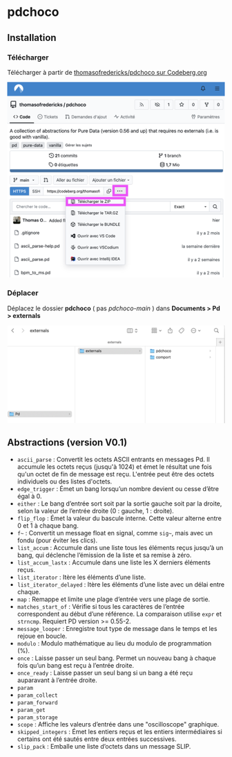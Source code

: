 # pdchoco

## Installation

### Télécharger

Télécharger à partir de [thomasofredericks/pdchoco sur Codeberg.org](https://codeberg.org/thomasofredericks/pdchoco)

![pdchoco sur Codeberg.org](./pdchoco_codeberg.png)

### Déplacer

Déplacez le dossier **pdchoco** ( pas *pdchoco-main* ) dans **Documents > Pd > externals**

![Installation du dossier *pdchoco*](./pdchoco_folder.png)

## Abstractions (version V0.1)

- `ascii_parse` : Convertit les octets ASCII entrants en messages Pd. Il accumule les octets reçus (jusqu'à 1024) et émet le résultat une fois qu'un octet de fin de message est reçu. L'entrée peut être des octets individuels ou des listes d'octets.
- `edge_trigger` : Émet un bang lorsqu’un nombre devient ou cesse d’être égal à 0.
- `either` : Le bang d’entrée sort soit par la sortie gauche soit par la droite, selon la valeur de l’entrée droite (0 : gauche, 1 : droite).
- `flip_flop` : Émet la valeur du bascule interne. Cette valeur alterne entre 0 et 1 à chaque bang.
- `f~` : Convertit un message float en signal, comme `sig~`, mais avec un fondu (pour éviter les clics).
- `list_accum` : Accumule dans une liste tous les éléments reçus jusqu’à un bang, qui déclenche l’émission de la liste et sa remise à zéro.
- `list_accum_lastx` : Accumule dans une liste les X derniers éléments reçus.
- `list_iterator` : Itère les éléments d’une liste.
- `list_iterator_delayed` : Itère les éléments d’une liste avec un délai entre chaque.
- `map` : Remappe et limite une plage d’entrée vers une plage de sortie.
- `matches_start_of` : Vérifie si tous les caractères de l’entrée correspondent au début d’une référence. La comparaison utilise `expr` et `strncmp`. Requiert PD version >= 0.55-2.
- `message_looper` : Enregistre tout type de message dans le temps et les rejoue en boucle.
- `modulo` : Modulo mathématique au lieu du modulo de programmation (%).
- `once` : Laisse passer un seul bang. Permet un nouveau bang à chaque fois qu’un bang est reçu à l’entrée droite.
- `once_ready` : Laisse passer un seul bang si un bang a été reçu auparavant à l’entrée droite.
- `param`
- `param_collect`
- `param_forward`
- `param_get`
- `param_storage`
- `scope` : Affiche les valeurs d’entrée dans une "oscilloscope" graphique.
- `skipped_integers` : Émet les entiers reçus et les entiers intermédiaires si certains ont été sautés entre deux entrées successives.
- `slip_pack` : Emballe une liste d’octets dans un message SLIP.

